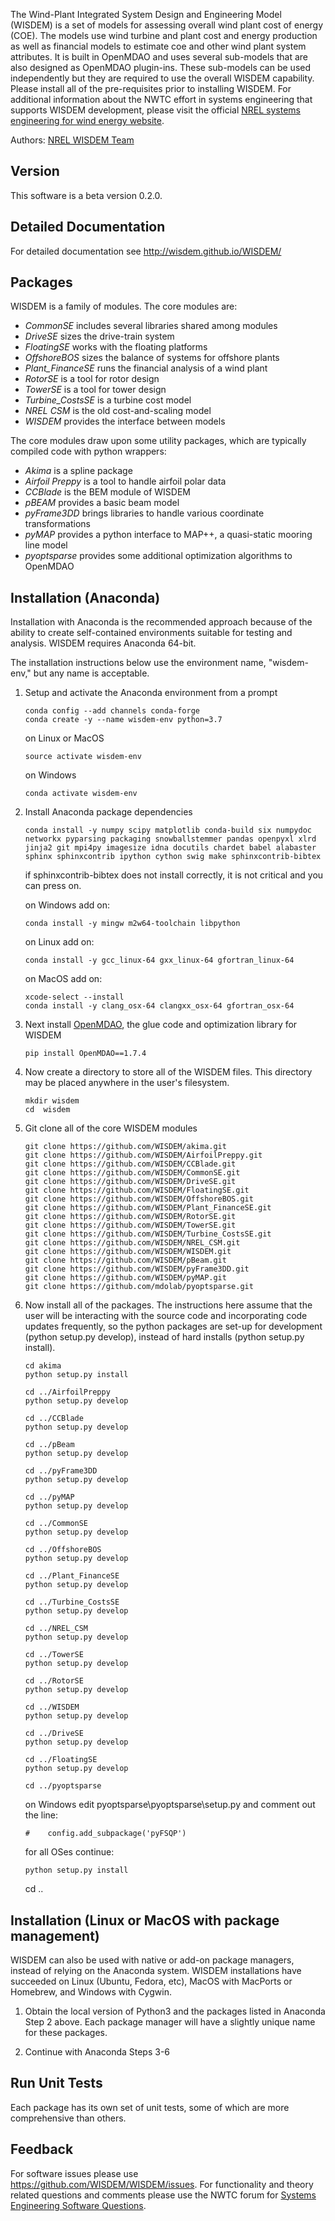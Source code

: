 The Wind-Plant Integrated System Design and Engineering Model (WISDEM) is a set of models for assessing overall wind plant cost of energy (COE).  The models use wind turbine and plant cost and energy production as well as financial models to estimate coe and other wind plant system attributes.  It is built in OpenMDAO and uses several sub-models that are also designed as OpenMDAO plugin-ins.  These sub-models can be used independently but they are required to use the overall WISDEM capability.  Please install all of the pre-requisites prior to installing WISDEM.  For additional information about the NWTC effort in systems engineering that supports WISDEM development, please visit the official [NREL systems engineering for wind energy website](https://www.nrel.gov/wind/systems-engineering.html).

Authors: [NREL WISDEM Team](mailto:garrett.barter@nrel.gov)

## Version

This software is a beta version 0.2.0.

## Detailed Documentation

For detailed documentation see <http://wisdem.github.io/WISDEM/>

## Packages

WISDEM is a family of modules.  The core modules are:
* *CommonSE* includes several libraries shared among modules
* *DriveSE* sizes the drive-train system
* *FloatingSE* works with the floating platforms
* *OffshoreBOS* sizes the balance of systems for offshore plants
* *Plant_FinanceSE* runs the financial analysis of a wind plant
* *RotorSE* is a tool for rotor design
* *TowerSE* is a tool for tower design
* *Turbine_CostsSE* is a turbine cost model
* *NREL CSM* is the old cost-and-scaling model
* *WISDEM* provides the interface between models

The core modules draw upon some utility packages, which are typically compiled code with python wrappers:
* *Akima* is a spline package
* *Airfoil Preppy* is a tool to handle airfoil polar data
* *CCBlade* is the BEM module of WISDEM
* *pBEAM* provides a basic beam model
* *pyFrame3DD* brings libraries to handle various coordinate transformations
* *pyMAP* provides a python interface to MAP++, a quasi-static mooring line model
* *pyoptsparse* provides some additional optimization algorithms to OpenMDAO


## Installation (Anaconda)

Installation with Anaconda is the recommended approach because of the ability to create self-contained environments suitable for testing and analysis.  WISDEM requires Anaconda 64-bit.

The installation instructions below use the environment name, "wisdem-env," but any name is acceptable.

1.  Setup and activate the Anaconda environment from a prompt

        conda config --add channels conda-forge
        conda create -y --name wisdem-env python=3.7

    on Linux or MacOS

        source activate wisdem-env

    on Windows

        conda activate wisdem-env


2.  Install Anaconda package dependencies

        conda install -y numpy scipy matplotlib conda-build six numpydoc networkx pyparsing packaging snowballstemmer pandas openpyxl xlrd jinja2 git mpi4py imagesize idna docutils chardet babel alabaster sphinx sphinxcontrib ipython cython swig make sphinxcontrib-bibtex

    if sphinxcontrib-bibtex does not install correctly, it is not critical and you can press on.
    
    on Windows add on:
    
        conda install -y mingw m2w64-toolchain libpython

    on Linux add on:
    
        conda install -y gcc_linux-64 gxx_linux-64 gfortran_linux-64

    on MacOS add on:
    
        xcode-select --install
        conda install -y clang_osx-64 clangxx_osx-64 gfortran_osx-64

3.  Next install [OpenMDAO](http://openmdao.org), the glue code and optimization library for WISDEM

        pip install OpenMDAO==1.7.4

4.  Now create a directory to store all of the WISDEM files.  This directory may be placed anywhere in the user's filesystem.

        mkdir wisdem
        cd  wisdem

5.  Git clone all of the core WISDEM modules

        git clone https://github.com/WISDEM/akima.git
        git clone https://github.com/WISDEM/AirfoilPreppy.git
        git clone https://github.com/WISDEM/CCBlade.git
        git clone https://github.com/WISDEM/CommonSE.git
        git clone https://github.com/WISDEM/DriveSE.git
        git clone https://github.com/WISDEM/FloatingSE.git
        git clone https://github.com/WISDEM/OffshoreBOS.git
        git clone https://github.com/WISDEM/Plant_FinanceSE.git
        git clone https://github.com/WISDEM/RotorSE.git
        git clone https://github.com/WISDEM/TowerSE.git
        git clone https://github.com/WISDEM/Turbine_CostsSE.git
        git clone https://github.com/WISDEM/NREL_CSM.git
        git clone https://github.com/WISDEM/WISDEM.git
        git clone https://github.com/WISDEM/pBeam.git
        git clone https://github.com/WISDEM/pyFrame3DD.git
        git clone https://github.com/WISDEM/pyMAP.git
        git clone https://github.com/mdolab/pyoptsparse.git

6.  Now install all of the packages.  The instructions here assume that the user will be interacting with the source code and incorporating code updates frequently, so the python packages are set-up for development (python setup.py develop), instead of hard installs (python setup.py install).

        cd akima
        python setup.py install 

        cd ../AirfoilPreppy
        python setup.py develop 

        cd ../CCBlade
        python setup.py develop 

        cd ../pBeam
        python setup.py develop 

        cd ../pyFrame3DD
        python setup.py develop 

        cd ../pyMAP
        python setup.py develop 

        cd ../CommonSE
        python setup.py develop 

        cd ../OffshoreBOS
        python setup.py develop 

        cd ../Plant_FinanceSE
        python setup.py develop 

        cd ../Turbine_CostsSE
        python setup.py develop 

        cd ../NREL_CSM
        python setup.py develop 

        cd ../TowerSE
        python setup.py develop 

        cd ../RotorSE
        python setup.py develop 

        cd ../WISDEM
        python setup.py develop 

        cd ../DriveSE
        python setup.py develop 

        cd ../FloatingSE
        python setup.py develop 

        cd ../pyoptsparse
	
    on Windows edit pyoptsparse\pyoptsparse\setup.py and comment out the line:
    
        #    config.add_subpackage('pyFSQP')

    for all OSes continue:
	
        python setup.py install
	cd ..



## Installation (Linux or MacOS with package management)

WISDEM can also be used with native or add-on package managers, instead of relying on the Anaconda system.  WISDEM installations have succeeded on Linux (Ubuntu, Fedora, etc), MacOS with MacPorts or Homebrew, and Windows with Cygwin.

1. Obtain the local version of Python3 and the packages listed in Anaconda Step 2 above.  Each package manager will have a slightly unique name for these packages.

2. Continue with Anaconda Steps 3-6


## Run Unit Tests

Each package has its own set of unit tests, some of which are more comprehensive than others.

## Feedback

For software issues please use <https://github.com/WISDEM/WISDEM/issues>.  For functionality and theory related questions and comments please use the NWTC forum for [Systems Engineering Software Questions](https://wind.nrel.gov/forum/wind/viewtopic.php?f=34&t=1002).
